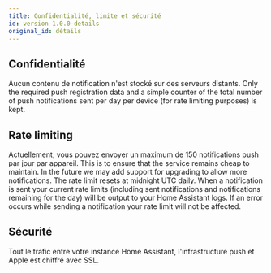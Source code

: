 ```yaml
---
title: Confidentialité, limite et sécurité
id: version-1.0.0-details
original_id: détails
---
```


## Confidentialité

Aucun contenu de notification n'est stocké sur des serveurs distants. Only the required push registration data and a simple counter of the total number of push notifications sent per day per device (for rate limiting purposes) is kept.

## Rate limiting

Actuellement, vous pouvez envoyer un maximum de 150 notifications push par jour par appareil. This is to ensure that the service remains cheap to maintain. In the future we may add support for upgrading to allow more notifications. The rate limit resets at midnight UTC daily. When a notification is sent your current rate limits (including sent notifications and notifications remaining for the day) will be output to your Home Assistant logs. If an error occurs while sending a notification your rate limit will not be affected.

## Sécurité

Tout le trafic entre votre instance Home Assistant, l'infrastructure push et Apple est chiffré avec SSL.